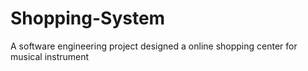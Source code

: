 # Shopping-System
A software engineering project designed a online shopping center for musical instrument
